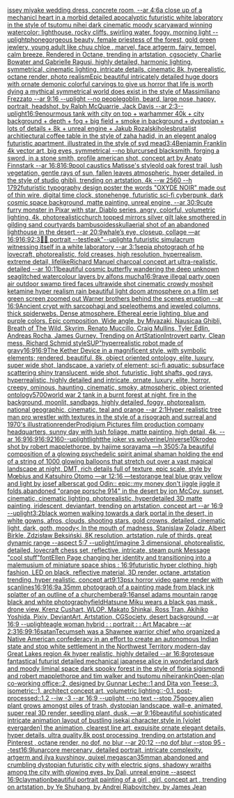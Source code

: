 [issey miyake wedding dress, concrete room, --ar 4:6](https://www.ebank.nz/aiartgenerator?category=issey%20miyake%20wedding%20dress%2C%20concrete%20room%2C%20--ar%204%3A6)[a close up of a mechanicl heart in a morbid detailed apocalyptic futuristic white laboratory in the style of tsutomu nihei dark cinematic moody scary](https://www.ebank.nz/aiartgenerator?category=a%20close%20up%20of%20a%20mechanicl%20heart%20in%20a%20morbid%20detailed%20apocalyptic%20futuristic%20white%20laboratory%20in%20the%20style%20of%20tsutomu%20nihei%20dark%20cinematic%20moody%20scary)[award winning watercolor: lighthouse. rocky cliffs. swirling water. foggy. morning light --uplight](https://www.ebank.nz/aiartgenerator?category=award%20winning%20watercolor%3A%20lighthouse.%20rocky%20cliffs.%20swirling%20water.%20foggy.%20morning%20light%20--uplight)[phone](https://www.ebank.nz/aiartgenerator?category=phone)[gorgeous beauty, female priestess of the forest, gold green jewlery, young adult like chuu chloe , marvel, face artgerm, fairy, tempel, calm breeze, Rendered in Octane, trending in artstation, cgsociety, Charlie Bowater and Gabrielle Ragusi, highly detailed, harmonic lighting, symmetrical, cinematic lighting, intricate details, cinematic 8k, hyperealistic, octane render, photo realism](https://www.ebank.nz/aiartgenerator?category=gorgeous%20beauty%2C%20female%20priestess%20of%20the%20forest%2C%20gold%20green%20jewlery%2C%20young%20adult%20like%20chuu%20chloe%20%2C%20marvel%2C%20face%20artgerm%2C%20fairy%2C%20tempel%2C%20calm%20breeze%2C%20Rendered%20in%20Octane%2C%20trending%20in%20artstation%2C%20cgsociety%2C%20Charlie%20Bowater%20and%20Gabrielle%20Ragusi%2C%20highly%20detailed%2C%20harmonic%20lighting%2C%20symmetrical%2C%20cinematic%20lighting%2C%20intricate%20details%2C%20cinematic%208k%2C%20hyperealistic%2C%20octane%20render%2C%20photo%20realism)[Epic beautiful intricately detailed huge doors with ornate demonic colorful carvings to give us horror that life is worth dying a mythical symmetrical world does exist in the style of Massimiliano Frezzato --ar 9:16 --uplight --no people](https://www.ebank.nz/aiartgenerator?category=Epic%20beautiful%20intricately%20detailed%20huge%20doors%20with%20ornate%20demonic%20colorful%20carvings%20to%20give%20us%20horror%20that%20life%20is%20worth%20dying%20a%20mythical%20symmetrical%20world%20does%20exist%20in%20the%20style%20of%20Massimiliano%20Frezzato%20--ar%209%3A16%20--uplight%20--no%20people)[goblin, beard, large nose, happy, portrait, headshot, by  Ralph McQuarrie, Jack Davis --ar 2:3](https://www.ebank.nz/aiartgenerator?category=goblin%2C%20beard%2C%20large%20nose%2C%20happy%2C%20portrait%2C%20headshot%2C%20by%20%20Ralph%20McQuarrie%2C%20Jack%20Davis%20--ar%202%3A3)[--uplight](https://www.ebank.nz/aiartgenerator?category=--uplight)[16:9](https://www.ebank.nz/aiartgenerator?category=16%3A9)[enourmous tank with city on top + warhammer 40k + city background + depth + fog + big field + smoke in background + dystopian + lots of details + 8k + unreal engine + Jakub Rozalski](https://www.ebank.nz/aiartgenerator?category=enourmous%20tank%20with%20city%20on%20top%20%2B%20warhammer%2040k%20%2B%20city%20background%20%2B%20depth%20%2B%20fog%20%2B%20big%20field%20%2B%20smoke%20in%20background%20%2B%20dystopian%20%2B%20lots%20of%20details%20%2B%208k%20%2B%20unreal%20engine%20%2B%20Jakub%20Rozalski)[holes](https://www.ebank.nz/aiartgenerator?category=holes)[brutalist architiectural coffee table in the style of zaha hadid, in an elegent analog futuristic apartment, illustrated in the style of syd mead](https://www.ebank.nz/aiartgenerator?category=brutalist%20architiectural%20coffee%20table%20in%20the%20style%20of%20zaha%20hadid%2C%20in%20an%20elegent%20analog%20futuristic%20apartment%2C%20illustrated%20in%20the%20style%20of%20syd%20mead)[3:4](https://www.ebank.nz/aiartgenerator?category=3%3A4)[Benjamin Franklin 4k vector art, big eyes, symmetrical --no blur](https://www.ebank.nz/aiartgenerator?category=Benjamin%20Franklin%204k%20vector%20art%2C%20big%20eyes%2C%20symmetrical%20--no%20blur)[cursed blacksmith, forging a sword, in a stone smith, profile american shot, concept art by Anato Finnstark --ar 16:8](https://www.ebank.nz/aiartgenerator?category=cursed%20blacksmith%2C%20forging%20a%20sword%2C%20in%20a%20stone%20smith%2C%20profile%20american%20shot%2C%20concept%20art%20by%20Anato%20Finnstark%20--ar%2016%3A8)[16:9](https://www.ebank.nz/aiartgenerator?category=16%3A9)[pool caustics Matisse's style](https://www.ebank.nz/aiartgenerator?category=pool%20caustics%20Matisse%27s%20style)[old oak forest trail, lush vegetation, gentle rays of sun, fallen leaves atmospheric, hyper detailed, in the style of studio ghibli, trending on artstation, 4k --w 2560 --h 1792](https://www.ebank.nz/aiartgenerator?category=old%20oak%20forest%20trail%2C%20lush%20vegetation%2C%20gentle%20rays%20of%20sun%2C%20fallen%20leaves%20atmospheric%2C%20hyper%20detailed%2C%20in%20the%20style%20of%20studio%20ghibli%2C%20trending%20on%20artstation%2C%204k%20--w%202560%20--h%201792)[futuristic  typography design poster the words "OXYDE NOIR" made out of thin wire](https://www.ebank.nz/aiartgenerator?category=futuristic%20%20typography%20design%20poster%20the%20words%20%22OXYDE%20NOIR%22%20made%20out%20of%20thin%20wire)[, digital time clock, stonehenge, futuristic sci-fi cyberpunk, dark cosmic space background, matte painting, unreal engine, --ar 30:9](https://www.ebank.nz/aiartgenerator?category=%2C%20digital%20time%20clock%2C%20stonehenge%2C%20futuristic%20sci-fi%20cyberpunk%2C%20dark%20cosmic%20space%20background%2C%20matte%20painting%2C%20unreal%20engine%2C%20--ar%2030%3A9)[cute furry monster in Pixar with star, Diablo series, angry, colorful, volumetric lighting, 4k, photorealistic](https://www.ebank.nz/aiartgenerator?category=cute%20furry%20monster%20in%20Pixar%20with%20star%2C%20Diablo%20series%2C%20angry%2C%20colorful%2C%20volumetric%20lighting%2C%204k%2C%20photorealistic)[church topped mirrors silver gilt lake  smothered in gilding sand courtyards bambusoides](https://www.ebank.nz/aiartgenerator?category=church%20topped%20mirrors%20silver%20gilt%20lake%20%20smothered%20in%20gilding%20sand%20courtyards%20bambusoides)[skull](https://www.ebank.nz/aiartgenerator?category=skull)[aerial shot of an abandoned lighthouse in the desert --ar 20:9](https://www.ebank.nz/aiartgenerator?category=aerial%20shot%20of%20an%20abandoned%20lighthouse%20in%20the%20desert%20--ar%2020%3A9)[whale’s eye, closeup, collage —ar 16:9](https://www.ebank.nz/aiartgenerator?category=whale%E2%80%99s%20eye%2C%20closeup%2C%20collage%20%E2%80%94ar%2016%3A9)[16:9](https://www.ebank.nz/aiartgenerator?category=16%3A9)[2:3](https://www.ebank.nz/aiartgenerator?category=2%3A3)[🧛‍♀️ portrait --test](https://www.ebank.nz/aiartgenerator?category=%F0%9F%A7%9B%E2%80%8D%E2%99%80%EF%B8%8F%20portrait%20--test)[leak"](https://www.ebank.nz/aiartgenerator?category=leak%22)[--uplight](https://www.ebank.nz/aiartgenerator?category=--uplight)[a futuristic simulacrum witnessing itself in a white laboratory --ar 3:1](https://www.ebank.nz/aiartgenerator?category=a%20futuristic%20simulacrum%20witnessing%20itself%20in%20a%20white%20laboratory%20--ar%203%3A1)[sepia photograph of hp lovecraft, photorealistic, fold creases, high resolution, hyperrealism, extreme detail, lifelike](https://www.ebank.nz/aiartgenerator?category=sepia%20photograph%20of%20hp%20lovecraft%2C%20photorealistic%2C%20fold%20creases%2C%20high%20resolution%2C%20hyperrealism%2C%20extreme%20detail%2C%20lifelike)[Richard Manuel charcoal concept art ultra-realistic, detailed --ar 10:11](https://www.ebank.nz/aiartgenerator?category=Richard%20Manuel%20charcoal%20concept%20art%20ultra-realistic%2C%20detailed%20--ar%2010%3A11)[beautiful cosmic butterfly wandering the deep unknown sea](https://www.ebank.nz/aiartgenerator?category=beautiful%20cosmic%20butterfly%20wandering%20the%20deep%20unknown%20sea)[glitched watercolour layers by alfons mucha](https://www.ebank.nz/aiartgenerator?category=glitched%20watercolour%20layers%20by%20alfons%20mucha)[16:9](https://www.ebank.nz/aiartgenerator?category=16%3A9)[rave illegal party open air outdoor swamp tired faces ultrawide shot cinematic crowdy moshpit ketamine hyper realism rain beautiful light doom atmosphere on a film set green screen zoomed out Warner brothers behind the scenes eruption --ar 16:9](https://www.ebank.nz/aiartgenerator?category=rave%20illegal%20party%20open%20air%20outdoor%20swamp%20tired%20faces%20ultrawide%20shot%20cinematic%20crowdy%20moshpit%20ketamine%20hyper%20realism%20rain%20beautiful%20light%20doom%20atmosphere%20on%20a%20film%20set%20green%20screen%20zoomed%20out%20Warner%20brothers%20behind%20the%20scenes%20eruption%20--ar%2016%3A9)[Ancient crypt with sarcophagi and speleothems and jeweled columns, thick spiderwebs. Dense atmosphere. Ethereal eerie lighting, blue and purple colors. Epic composition, Wide angle, by Miyazaki, Nausicaa Ghibli, Breath of The Wild, Skyrim, Renato Muccillo, Craig Mullins, Tyler Edlin, Andreas Rocha, James Gurney. Trending on ArtStation](https://www.ebank.nz/aiartgenerator?category=Ancient%20crypt%20with%20sarcophagi%20and%20speleothems%20and%20jeweled%20columns%2C%20thick%20spiderwebs.%20Dense%20atmosphere.%20Ethereal%20eerie%20lighting%2C%20blue%20and%20purple%20colors.%20Epic%20composition%2C%20Wide%20angle%2C%20by%20Miyazaki%2C%20Nausicaa%20Ghibli%2C%20Breath%20of%20The%20Wild%2C%20Skyrim%2C%20Renato%20Muccillo%2C%20Craig%20Mullins%2C%20Tyler%20Edlin%2C%20Andreas%20Rocha%2C%20James%20Gurney.%20Trending%20on%20ArtStation)[Introvert party, Clean mess, Richard Schmid style](https://www.ebank.nz/aiartgenerator?category=Introvert%20party%2C%20Clean%20mess%2C%20Richard%20Schmid%20style)[SUP"](https://www.ebank.nz/aiartgenerator?category=SUP%22)[hyperrealistic robot made of gravy](https://www.ebank.nz/aiartgenerator?category=hyperrealistic%20robot%20made%20of%20gravy)[16:9](https://www.ebank.nz/aiartgenerator?category=16%3A9)[16:9](https://www.ebank.nz/aiartgenerator?category=16%3A9)[The Kether Device in a magnificent style, with symbolic elements; rendered, beautiful, 8k, object oriented ontology, elite, luxury, super wide shot, landscape, a variety of element;  sci-fi aquatic; subsurface scattering shiny translucent, wide shot, futuristic, light shafts, god rays, hyperrealistic, highly detailed and intricate, ornate, luxury, elite, horror, creepy, ominous, haunting, cinematic, smoky, atmospheric, object oriented ontology](https://www.ebank.nz/aiartgenerator?category=The%20Kether%20Device%20in%20a%20magnificent%20style%2C%20with%20symbolic%20elements%3B%20rendered%2C%20beautiful%2C%208k%2C%20object%20oriented%20ontology%2C%20elite%2C%20luxury%2C%20super%20wide%20shot%2C%20landscape%2C%20a%20variety%20of%20element%3B%20%20sci-fi%20aquatic%3B%20subsurface%20scattering%20shiny%20translucent%2C%20wide%20shot%2C%20futuristic%2C%20light%20shafts%2C%20god%20rays%2C%20hyperrealistic%2C%20highly%20detailed%20and%20intricate%2C%20ornate%2C%20luxury%2C%20elite%2C%20horror%2C%20creepy%2C%20ominous%2C%20haunting%2C%20cinematic%2C%20smoky%2C%20atmospheric%2C%20object%20oriented%20ontology)[5700](https://www.ebank.nz/aiartgenerator?category=5700)[world war 2 tank in a burnt forest at night, fire in the background, moonlit, sandbags, highly detailed, foggy, photorealism, national geographic, cinematic, teal and orange --ar 2:1](https://www.ebank.nz/aiartgenerator?category=world%20war%202%20tank%20in%20a%20burnt%20forest%20at%20night%2C%20fire%20in%20the%20background%2C%20moonlit%2C%20sandbags%2C%20highly%20detailed%2C%20foggy%2C%20photorealism%2C%20national%20geographic%2C%20cinematic%2C%20teal%20and%20orange%20--ar%202%3A1)[Hyper realistic tree man pro wrestler with textures in the style of a risograph and surreal and 1970's illustration](https://www.ebank.nz/aiartgenerator?category=Hyper%20realistic%20tree%20man%20pro%20wrestler%20with%20textures%20in%20the%20style%20of%20a%20risograph%20and%20surreal%20and%201970%27s%20illustration)[render](https://www.ebank.nz/aiartgenerator?category=render)[Prodigium Pictures film production company headquarters, sunny day with lush foliage, matte painting, high detail, 4k, --ar 16:9](https://www.ebank.nz/aiartgenerator?category=Prodigium%20Pictures%20film%20production%20company%20headquarters%2C%20sunny%20day%20with%20lush%20foliage%2C%20matte%20painting%2C%20high%20detail%2C%204k%2C%20--ar%2016%3A9)[16:9](https://www.ebank.nz/aiartgenerator?category=16%3A9)[16:9](https://www.ebank.nz/aiartgenerator?category=16%3A9)[2160](https://www.ebank.nz/aiartgenerator?category=2160)[--uplight](https://www.ebank.nz/aiartgenerator?category=--uplight)[light](https://www.ebank.nz/aiartgenerator?category=light)[the joker vs wolverine](https://www.ebank.nz/aiartgenerator?category=the%20joker%20vs%20wolverine)[Universe](https://www.ebank.nz/aiartgenerator?category=Universe)[10k](https://www.ebank.nz/aiartgenerator?category=10k)[rodeo shot by robert mapplethorpe, by hajime sorayama —h 350](https://www.ebank.nz/aiartgenerator?category=rodeo%20shot%20by%20robert%20mapplethorpe%2C%20by%20hajime%20sorayama%20%E2%80%94h%20350)[5:7](https://www.ebank.nz/aiartgenerator?category=5%3A7)[a beautiful composition of a glowing psychedelic spirit animal shaman holding the end of a string of 1000 glowing balloons that stretch out over a vast magical landscape at night, DMT,  rich details full of texture, epic scale, style by Mœbius and Katsuhiro Otomo —ar 12:16 —test](https://www.ebank.nz/aiartgenerator?category=a%20beautiful%20composition%20of%20a%20glowing%20psychedelic%20spirit%20animal%20shaman%20holding%20the%20end%20of%20a%20string%20of%201000%20glowing%20balloons%20that%20stretch%20out%20over%20a%20vast%20magical%20landscape%20at%20night%2C%20DMT%2C%20%20rich%20details%20full%20of%20texture%2C%20epic%20scale%2C%20style%20by%20M%C5%93bius%20and%20Katsuhiro%20Otomo%20%E2%80%94ar%2012%3A16%20%E2%80%94test)[orange teal blue gray yellow and light by josef albers](https://www.ebank.nz/aiartgenerator?category=orange%20teal%20blue%20gray%20yellow%20and%20light%20by%20josef%20albers)[cat god Odin:: epic::](https://www.ebank.nz/aiartgenerator?category=cat%20god%20Odin%3A%3A%20epic%3A%3A)[my money don't jiggle jiggle it folds](https://www.ebank.nz/aiartgenerator?category=my%20money%20don%27t%20jiggle%20jiggle%20it%20folds)[,](https://www.ebank.nz/aiartgenerator?category=%2C)[abandoned "orange porsche 914" in the desert by jon McCoy, sunset, cinematic, cinematic lighting, photorealistic, hyperdetailed 3D matte painting, iridescent, deviantart, trending on artstation, concept art --ar 16:9 --uplight](https://www.ebank.nz/aiartgenerator?category=abandoned%20%22orange%20porsche%20914%22%20in%20the%20desert%20by%20jon%20McCoy%2C%20sunset%2C%20cinematic%2C%20cinematic%20lighting%2C%20photorealistic%2C%20hyperdetailed%203D%20matte%20painting%2C%20iridescent%2C%20deviantart%2C%20trending%20on%20artstation%2C%20concept%20art%20--ar%2016%3A9%20--uplight)[3:2](https://www.ebank.nz/aiartgenerator?category=3%3A2)[black women walking towards a dark portal in the desert, in white gowns, afros, clouds, shooting stars, gold crowns, detailed, cinematic light, dark, goth, moody](https://www.ebank.nz/aiartgenerator?category=black%20women%20walking%20towards%20a%20dark%20portal%20in%20the%20desert%2C%20in%20white%20gowns%2C%20afros%2C%20clouds%2C%20shooting%20stars%2C%20gold%20crowns%2C%20detailed%2C%20cinematic%20light%2C%20dark%2C%20goth%2C%20moody)[< In the mouth of madness, Stanislaw Zoladz, Albert Birkle, Zdzisław Beksiński, 8K resolution, artstation, rule of thirds, great dynamic range --aspect 5:7 --uplight](https://www.ebank.nz/aiartgenerator?category=%3C%20In%20the%20mouth%20of%20madness%2C%20Stanislaw%20Zoladz%2C%20Albert%20Birkle%2C%20Zdzis%C5%82aw%20Beksi%C5%84ski%2C%208K%20resolution%2C%20artstation%2C%20rule%20of%20thirds%2C%20great%20dynamic%20range%20--aspect%205%3A7%20--uplight)[](https://www.ebank.nz/aiartgenerator?category=)[/imagine  3 dimensional, photorealistic, detailed, lovecraft chess set, reflective, intricate, steam punk  Message "cool stuff"](https://www.ebank.nz/aiartgenerator?category=/imagine%20%203%20dimensional%2C%20photorealistic%2C%20detailed%2C%20lovecraft%20chess%20set%2C%20reflective%2C%20intricate%2C%20steam%20punk%20%20Message%20%22cool%20stuff%22)[font](https://www.ebank.nz/aiartgenerator?category=font)[Ellen Page changing her identity and transitioning into a male](https://www.ebank.nz/aiartgenerator?category=Ellen%20Page%20changing%20her%20identity%20and%20transitioning%20into%20a%20male)[musium of miniature space ships : 16:9](https://www.ebank.nz/aiartgenerator?category=musium%20of%20miniature%20space%20ships%20%3A%2016%3A9)[futuristic hyper clothing, high fashion, LED on black, reflective material, 3D render, octane, artstation trending, hyper realistic, concept art](https://www.ebank.nz/aiartgenerator?category=futuristic%20hyper%20clothing%2C%20high%20fashion%2C%20LED%20on%20black%2C%20reflective%20material%2C%203D%20render%2C%20octane%2C%20artstation%20trending%2C%20hyper%20realistic%2C%20concept%20art)[9:13](https://www.ebank.nz/aiartgenerator?category=9%3A13)[psx horror video game render with scanlines](https://www.ebank.nz/aiartgenerator?category=psx%20horror%20video%20game%20render%20with%20scanlines)[16:9](https://www.ebank.nz/aiartgenerator?category=16%3A9)[16:9](https://www.ebank.nz/aiartgenerator?category=16%3A9)[a 35mm photograph of a painting made from black ink splatter of an outline of a church](https://www.ebank.nz/aiartgenerator?category=a%2035mm%20photograph%20of%20a%20painting%20made%20from%20black%20ink%20splatter%20of%20an%20outline%20of%20a%20church)[embera](https://www.ebank.nz/aiartgenerator?category=embera)[9:16](https://www.ebank.nz/aiartgenerator?category=9%3A16)[ansel adams mountain range black and white photography](https://www.ebank.nz/aiartgenerator?category=ansel%20adams%20mountain%20range%20black%20and%20white%20photography)[field](https://www.ebank.nz/aiartgenerator?category=field)[Hatsune Miku wears a black gas mask , drone view, Krenz Cushart, WLOP, Makato Shinkai, Ross Tran, Akihiko Yoshida, Pixiv, DeviantArt, Artstation, CGSociety, desert background, --ar 16:9 --uplight](https://www.ebank.nz/aiartgenerator?category=Hatsune%20Miku%20wears%20a%20black%20gas%20mask%20%2C%20drone%20view%2C%20Krenz%20Cushart%2C%20WLOP%2C%20Makato%20Shinkai%2C%20Ross%20Tran%2C%20Akihiko%20Yoshida%2C%20Pixiv%2C%20DeviantArt%2C%20Artstation%2C%20CGSociety%2C%20desert%20background%2C%20--ar%2016%3A9%20--uplight)[eagle woman hybrid : : portrait : : Art Macabre --ar 2:3](https://www.ebank.nz/aiartgenerator?category=eagle%20woman%20hybrid%20%3A%20%3A%20portrait%20%3A%20%3A%20Art%20Macabre%20--ar%202%3A3)[16:9](https://www.ebank.nz/aiartgenerator?category=16%3A9)[9:16](https://www.ebank.nz/aiartgenerator?category=9%3A16)[satan](https://www.ebank.nz/aiartgenerator?category=satan)[Tecumseh was a Shawnee warrior chief who organized a Native American confederacy in an effort to create an autonomous Indian state and stop white settlement in the Northwest Territory modern-day Great Lakes region 4k hyper realistic, highly detailed --ar 16:8](https://www.ebank.nz/aiartgenerator?category=Tecumseh%20was%20a%20Shawnee%20warrior%20chief%20who%20organized%20a%20Native%20American%20confederacy%20in%20an%20effort%20to%20create%20an%20autonomous%20Indian%20state%20and%20stop%20white%20settlement%20in%20the%20Northwest%20Territory%20modern-day%20Great%20Lakes%20region%204k%20hyper%20realistic%2C%20highly%20detailed%20--ar%2016%3A8)[grotesque fantastical futurist detailed mechanical japanese alice in wonderland dark and moody liminal space dark spooky forest in the style of floria sigismondi and robert mapplethorpe and tim walker and tsutomu nihei](https://www.ebank.nz/aiartgenerator?category=grotesque%20fantastical%20futurist%20detailed%20mechanical%20japanese%20alice%20in%20wonderland%20dark%20and%20moody%20liminal%20space%20dark%20spooky%20forest%20in%20the%20style%20of%20floria%20sigismondi%20and%20robert%20mapplethorpe%20and%20tim%20walker%20and%20tsutomu%20nihei)[rankin](https://www.ebank.nz/aiartgenerator?category=rankin)[Open-plan co-working office::2, designed by Gunnar Leche::1 and Dita von Teese::3, isometric::1, architect concept art, volumetric lighting::-0.1, post-processed::1.2 --iw -3 --ar 16:9 --uplight --no text --stop 75](https://www.ebank.nz/aiartgenerator?category=Open-plan%20co-working%20office%3A%3A2%2C%20designed%20by%20Gunnar%20Leche%3A%3A1%20and%20Dita%20von%20Teese%3A%3A3%2C%20isometric%3A%3A1%2C%20architect%20concept%20art%2C%20volumetric%20lighting%3A%3A-0.1%2C%20post-processed%3A%3A1.2%20--iw%20-3%20--ar%2016%3A9%20--uplight%20--no%20text%20--stop%2075)[gooey alien plant grows amongst piles of trash, dystopian landscape, wall-e, animated, super real 3D render, seedling plant, dusk, —ar 9:16](https://www.ebank.nz/aiartgenerator?category=gooey%20alien%20plant%20grows%20amongst%20piles%20of%20trash%2C%20dystopian%20landscape%2C%20wall-e%2C%20animated%2C%20super%20real%203D%20render%2C%20seedling%20plant%2C%20dusk%2C%20%E2%80%94ar%209%3A16)[beautiful sophisticated intricate animation layout of bustling isekai character,style in [violet evergarden] the animation, clearest line art, exquisite ornate elegant details, hyper details, ultra quality,8k post processing, trending on artstation and Pinterest , octane render, no dof, no blur --ar 20:12 --no dof,blur --stop 95 --test](https://www.ebank.nz/aiartgenerator?category=beautiful%20sophisticated%20intricate%20animation%20layout%20of%20bustling%20isekai%20character%2Cstyle%20in%20%5Bviolet%20evergarden%5D%20the%20animation%2C%20clearest%20line%20art%2C%20exquisite%20ornate%20elegant%20details%2C%20hyper%20details%2C%20ultra%20quality%2C8k%20post%20processing%2C%20trending%20on%20artstation%20and%20Pinterest%20%2C%20octane%20render%2C%20no%20dof%2C%20no%20blur%20--ar%2020%3A12%20--no%20dof%2Cblur%20--stop%2095%20--test)[16:9](https://www.ebank.nz/aiartgenerator?category=16%3A9)[lunarcore mercenary, detailed portrait, intricate complexity, artgerm and ilya kuvshinov, quixel megascan](https://www.ebank.nz/aiartgenerator?category=lunarcore%20mercenary%2C%20detailed%20portrait%2C%20intricate%20complexity%2C%20artgerm%20and%20ilya%20kuvshinov%2C%20quixel%20megascan)[35mm](https://www.ebank.nz/aiartgenerator?category=35mm)[an abandoned and crumbling dystopian futuristic city with electric signs, shadowy wraiths among the city with glowing eyes, by Dali, unreal engine --aspect 16:9](https://www.ebank.nz/aiartgenerator?category=an%20abandoned%20and%20crumbling%20dystopian%20futuristic%20city%20with%20electric%20signs%2C%20shadowy%20wraiths%20among%20the%20city%20with%20glowing%20eyes%2C%20by%20Dali%2C%20unreal%20engine%20--aspect%2016%3A9)[claymation](https://www.ebank.nz/aiartgenerator?category=claymation)[beautiful portrait painting of a girl , girl, concept art , trending on artstation, by Ye Shuhang, by Andrei Riabovitchev, by James Jean](https://www.ebank.nz/aiartgenerator?category=beautiful%20portrait%20painting%20of%20a%20girl%20%2C%20girl%2C%20concept%20art%20%2C%20trending%20on%20artstation%2C%20by%20Ye%20Shuhang%2C%20by%20Andrei%20Riabovitchev%2C%20by%20James%20Jean)